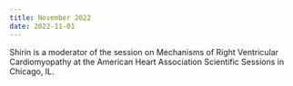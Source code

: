 ```yaml
---
title: November 2022
date: 2022-11-01
---
```


Shirin is a moderator of the session on Mechanisms of Right Ventricular Cardiomyopathy at the American Heart Association Scientific Sessions in Chicago, IL. 

<!--more-->
